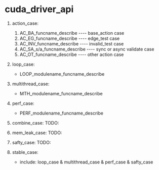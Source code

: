 # cuda_driver_api

1. action_case: 
    1. AC_BA_funcname_describe  ----  base_action case
    2. AC_EG_funcname_describe  ----  edge_test case
    3. AC_INV_funcname_describe ----  invalid_test case
    4. AC_SA_s/a_funcname_describe ---- sync or async validate case
    5. AC_OT_funcname_describe ---- other action case

2. loop_case:
    * LOOP_modulename_funcname_describe

3. multithread_case:
    * MTH_modulename_funcname_describe

4. perf_case:
    * PERF_modulename_funcname_describe

5. combine_case:
    TODO:

6. mem_leak_case:
    TODO:

7. safty_case:
    TODO:

8. stable_case:
    * include:  loop_case & multithread_case & perf_case & safty_case